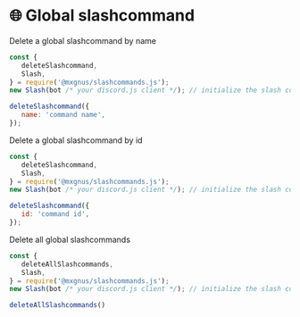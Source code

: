 # 🌐 Global slashcommand

Delete a global slashcommand by name

```javascript
const {
   deleteSlashcommand,
   Slash,
} = require('@mxgnus/slashcommands.js');
new Slash(bot /* your discord.js client */); // initialize the slash command

deleteSlashcommand({
   name: 'command name',
});
```

Delete a global slashcommand by id

```javascript
const {
   deleteSlashcommand,
   Slash,
} = require('@mxgnus/slashcommands.js');
new Slash(bot /* your discord.js client */); // initialize the slash command

deleteSlashcommand({
   id: 'command id',
});
```

Delete all global slashcommands

```javascript
const {
   deleteAllSlashcommands,
   Slash,
} = require('@mxgnus/slashcommands.js');
new Slash(bot /* your discord.js client */); // initialize the slash command

deleteAllSlashcommands()
```
